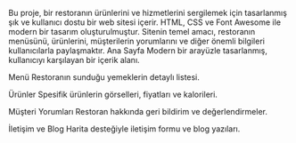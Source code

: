 Bu proje, bir restoranın ürünlerini ve hizmetlerini sergilemek için tasarlanmış şık ve kullanıcı dostu bir web sitesi içerir. HTML, CSS ve Font Awesome ile modern bir tasarım oluşturulmuştur. Sitenin temel amacı, restoranın menüsünü, ürünlerini, müşterilerin yorumlarını ve diğer önemli bilgileri kullanıcılarla paylaşmaktır.
Ana Sayfa
Modern bir arayüzle tasarlanmış, kullanıcıyı karşılayan bir içerik alanı.

Menü
Restoranın sunduğu yemeklerin detaylı listesi.

Ürünler
Spesifik ürünlerin görselleri, fiyatları ve kalorileri.

Müşteri Yorumları
Restoran hakkında geri bildirim ve değerlendirmeler.

İletişim ve Blog
Harita desteğiyle iletişim formu ve blog yazıları.
